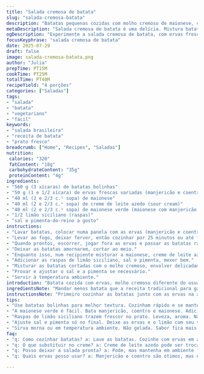 ```yaml
---
title: "Salada cremosa de batata"
slug: "salada-cremosa-batata"
description: "Batatas pequenas cozidas com molho cremoso de maionese, creme de leite azedo e um toque de maionese verde com manjericão e coentro. Coentro e manjericão substituem pesto. Raspas de limão siciliano para aroma. Variação sutil no tempo e na quantidade dos ingredientes para textura final cremosa e sabor fresco. Serve 4 pessoas."
metaDescription: "Salada cremosa de batata é uma delícia. Mistura batata bolinha com ervas e molho cremoso especial, ideal para churrasco."
ogDescription: "Experimente a salada cremosa de batata, com ervas frescas. Receita rápida e refrescante, perfeita para qualquer ocasião."
focusKeyphrase: "salada cremosa de batata"
date: 2025-07-29
draft: false
image: salada-cremosa-batata.png
author: "Julia"
prepTime: PT15M
cookTime: PT25M
totalTime: PT40M
recipeYield: "4 porções"
categories: ["Saladas"]
tags:
- "salada"
- "batata"
- "vegetariano"
- "fácil"
keywords:
- "salada brasileira"
- "receita de batata"
- "prato fresco"
breadcrumb: ["Home", "Recipes", "Saladas"]
nutrition: 
 calories: "320"
 fatContent: "18g"
 carbohydrateContent: "35g"
 proteinContent: "4g"
ingredients:
- "560 g (3 xícaras) de batatas bolinhas"
- "50 g (1 e 1/2 xícara) de ervas frescas variadas (manjericão e coentro)"
- "40 ml (2 e 2/3 c.¹ sopa) de maionese"
- "40 ml (2 e 2/3 c.¹ sopa) de creme de leite azedo (sour cream)"
- "40 ml (2 e 2/3 c.¹ sopa) de maionese verde (maionese com manjericão e coentro batidos)"
- "1/2 limão siciliano (raspas)"
- "sal e pimenta-do-reino a gosto"
instructions:
- "Lavar batatas, colocar numa panela com as ervas (manjericão e coentro) – cobrir com água e uma pitada de sal."
- "Levar ao fogo, deixar ferver, então cozinhar por 25 minutos ou até ficarem macias ao espetar um garfo."
- "Quando prontos, escorrer, jogar fora as ervas e passar as batatas rapidamente em água fria para parar o cozimento."
- "Deixar as batatas amornarem, cortar ao meio."
- "Enquanto isso, num recipiente misturar a maionese, creme de leite azedo e maionese verde feita com manjericão e coentro batidos no liquidificador."
- "Adicionar as raspas de limão siciliano, sal e pimenta, mexer bem."
- "Misturar as batatas cortadas com o molho cremoso, envolver delicadamente para não quebrar as batatas."
- "Provar e ajustar o sal e a pimenta se necessário."
- "Servir à temperatura ambiente."
introduction: "Batata cozida com ervas, molho cremoso diferente do usual pesto. Em vez de pesto tradicional, usa uma maionese verde caseira com coentro e manjericão, muda o sabor, deixa fresco, herbáceo, diferente do clássico. Raspas de limão siciliano com toque cítrico, bom para quebrar a cremosidade do molho. Cozinhar batatas com ervas é comum, mas aqui as ervas saem depois, só o aroma fica. Batatas bolinha, que são leves, rápidas e dão uma textura firme na salada. Receita rápida, pouco tempo, mudanças na proporção dos ingredientes para deixar cremoso sem exagerar na gordura. Pode servir como entrada ou acompanhamento em churrasco, ocasião comum no Brasil. Combina com pimenta do reino moída na hora para um leve toque picante se quiser. Fácil, caseira, com jeito simples, mas sabor diferente. Receita sem glúten e vegetariana, ótima para várias dietas. Tempo total em torno de 40 minutos, incluindo o descanso para amornar as batatas para absorver o molho. Sem complicação, sem grandes segredos."
ingredientsNote: "Mandar menos batata que a receita tradicional para garantir que o molho fique mais presente que apenas apóio. A maionese verde é feita batendo em liquidificador manjericão, coentro e maionese comum, simples fácil, junto com um pouco de limão para aguentar mais tempo fresca. Creme de leite azedo pode ser substituído por iogurte natural para uma versão menos gordurosa. Limão siciliano tem um sabor mais suave que o comum, ideal para raspas, para não amargar. Use batatas bolinha porque cozinham mais rápido e aguentam serem misturadas sem desmanchar. Ervas frescas variam conforme gosto e disponibilidade: hortelã, salsinha e cebolinha também funcionam. A receita é flexível, pode ajustar o volume do molho para mais ou menos cremosidade. Sal e pimenta são essenciais para equilibrar. Temperar só no final para não perder sabor das ervas e limão."
instructionsNote: "Primeiro cozinhar as batatas junto com as ervas na água salgada para extrair sabor. Jogar fora as ervas depois porque o que se quer é só o aroma na água de cozimento. Resfriar rapidamente as batatas para parar a cocção e não se desmancharem no molho. Cortar as batatas em duas para aumentar a área de contato com o molho cremoso. Misturar tudo delicadamente para não quebrar as batatas, mas garantir que o molho envolva tudo. Ajustar o tempero só na hora, pois o limão e as ervas podem perder sabor se misturados antes. A maionese verde deve ser feita do zero para manter frescor. Aproximadamente 40 minutos, tranquilo para um prato rápido de entrada ou acompanhamento para várias ocasiões. Podem ser servidas morna ou em temperatura ambiente, nunca gelada para garantir sabor mais presente."
tips:
- "Use batatas bolinhas para melhor textura. Cozinham rápido e se mantêm firmes. Ao misturar, cuidado. Não quebre elas, mas envolva bem no molho."
- "A maionese verde é fácil. Bata manjericão, coentro e maionese. Adicione um pouco de limão. Isso garante frescor ao molho, sabor mais intenso."
- "Raspas de limão siciliano trazem frescor no prato. Leveza, aroma. Não use limão comum. Pode amargar. Raspas são chave para bom equilíbrio."
- "Ajuste sal e pimenta só no final. Deixe as ervas e o limão com seu sabor intacto. Misturou antes, pode perder frescor. A última hora é crucial."
- "Sirva morna ou em temperatura ambiente. Não gelada. Sabor fica mais presente assim. Pode acompanhar churrasco ou ser entrada. Ótima combinação."
faq:
- "q: Como cozinhar batatas? a: Lave as batatas. Cozinhe com ervas em água salgada. Isso realça o sabor. Depois escorra e resfrie levemente."
- "q: O que substituir no creme? a: Creme de leite azedo pode ser trocado por iogurte natural. Menos gorduroso. Sabor levemente diferente."
- "q: Posso deixar a salada pronta? a: Pode, mas mantenha em ambiente fresco. Não deixar na geladeira. Molho pode ficar pesado. Melhor fresquinha."
- "q: Quais ervas posso usar? a: Manjericão e coentro são ótimos, mas experimente salsinha ou hortelã. Ervas frescas variam bastante o sabor."

---
```

